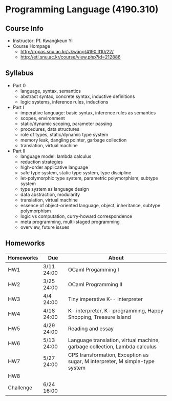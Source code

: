 # Programming Language (4190.310)

## Course Info
- Instructor: Pf. Kwangkeun Yi
- Course Hompage
  - http://ropas.snu.ac.kr/~kwang/4190.310/22/
  - http://etl.snu.ac.kr/course/view.php?id=212886

## Syllabus
- Part 0	
  - language, syntax, semantics
  - abstract syntax, concrete syntax, inductive definitions
  - logic systems, inference rules, inductions
- Part I	
  - imperative language: basic syntax, inference rules as semantics
  - scopes, environment
  - static/dynamic scoping, parameter passing
  - procedures, data structures
  - role of types, static/dynamic type system
  - memory leak, dangling pointer, garbage collection
  - translation, virtual machine
- Part II	
  - language model: lambda calculus
  - reduction strategies
  - high-order applicative language
  - safe type system, static type system, type discipline
  - let-polymorphic type system, parametric polymorphism, subtype system
  - type system as language design
  - data abstraction, modularity
  - translation, virtual machine
  - essence of object-oriented language, object, inheritance, subtype polymorphism
  - logic vs computation, curry-howard correspondence
  - meta programming, multi-staged programming
  - overview, future issues

## Homeworks
| Homeworks | Due | About |
| ------ | ---- | ----------- |
| HW1 | 3/11 24:00 | OCaml Progamming I |
| HW2 | 3/25 24:00 | OCaml Programming II |
| HW3 | 4/4 24:00 | Tiny imperative K-- interpreter |
| HW4 | 4/18 24:00 | K- interpreter, K- programming, Happy Shopping, Treasure Island |
| HW5 | 4/29 24:00 | Reading and essay |
| HW6 | 5/13 24:00 | Language translation, virtual machine, garbage collection, Lambda calculus |
| HW7 | 5/27 24:00 | CPS transformation, Exception as sugar, M interpreter, M simple-type system |
| HW8 | | |
| Challenge | 6/24 16:00 | |
